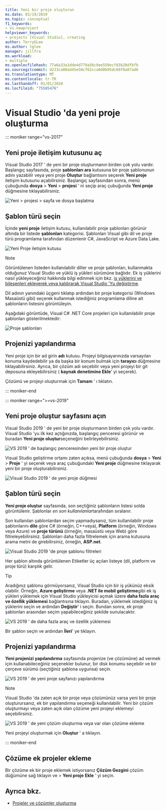 ```yaml
---
title: Yeni bir proje oluşturun
ms.date: 03/19/2019
ms.topic: conceptual
f1_keywords:
- vs.newproject
helpviewer_keywords:
- projects [Visual Studio], creating
author: TerryGLee
ms.author: tglee
manager: jillfra
ms.workload:
- multiple
ms.openlocfilehash: 77a6a33a1dde4d779a56c9ee559ecfd3b20dfbfb
ms.sourcegitcommit: d233ca00ad45e50cf62cca0d0b95dc69f0a87ad6
ms.translationtype: MT
ms.contentlocale: tr-TR
ms.lasthandoff: 01/01/2020
ms.locfileid: "75585476"
---
```

# <a name="create-a-new-project-in-visual-studio"></a>Visual Studio 'da yeni proje oluşturma

::: moniker range="vs-2017"

## <a name="open-the-new-project-dialog"></a>Yeni proje iletişim kutusunu aç

Visual Studio 2017 ' de yeni bir proje oluşturmanın birden çok yolu vardır. Başlangıç sayfasında, proje **şablonları ara** kutusuna bir proje şablonunun adını yazabilir veya yeni proje **Oluştur** bağlantısını seçerek **Yeni proje** iletişim kutusunu açabilirsiniz. Başlangıç sayfasından sonra, menü çubuğunda **dosya** > **Yeni** > **projesi** ' ni seçip araç çubuğunda **Yeni proje** düğmesine tıklayabilirsiniz.

![Yeni > projesi > sayfa ve dosya başlatma](./media/vside-newproject1.png)

## <a name="select-a-template-type"></a>Şablon türü seçin

İçinde **yeni proje** iletişim kutusu, kullanılabilir proje şablonları görünür altında bir listede **şablonları** kategorisi. Şablonları Visual gibi dil ve proje türü programlama tarafından düzenlenir C#, JavaScript ve Azure Data Lake.

![Yeni Proje iletişim kutusu](./media/vside-newproject-templates-list.png)

> [!NOTE]
> Görüntülenen listeden kullanılabilir diller ve proje şablonları, kullanmakta olduğunuz Visual Studio ve yüklü iş yükleri sürümüne bağlıdır. Ek iş yüklerini nasıl yükleyeceğiniz hakkında bilgi edinmek için bkz. [iş yüklerini ve bileşenleri ekleyerek veya kaldırarak Visual Studio 'Yu değiştirme](../install/modify-visual-studio.md).

Dil adının yanındaki üçgeni tıklatıp ardından bir proje kategorisi (Windows Masaüstü gibi) seçerek kullanmak istediğiniz programlama diline ait şablonların listesini görüntüleyin.

Aşağıdaki görüntüde, Visual C# .NET Core projeleri için kullanılabilir proje şablonları gösterilmektedir:

![Proje şablonları](./media/new-project-dialog-net-core.png)

## <a name="configure-your-project"></a>Projenizi yapılandırma

Yeni proje için bir ad girin **adı** kutusu. Projeyi bilgisayarınızda varsayılan konuma kaydedebilir ya da başka bir konum bulmak için **tarayıcı** düğmesine tıklayabilirsiniz. Ayrıca, bir çözüm adı seçebilir veya yeni projeyi bir git deposuna ekleyebilirsiniz ( **kaynak denetimine Ekle**' yi seçerek).

Çözümü ve projeyi oluşturmak için **Tamam** ' ı tıklatın.

::: moniker-end

::: moniker range=">=vs-2019"

## <a name="open-the-create-a-new-project-page"></a>Yeni proje oluştur sayfasını açın

Visual Studio 2019 ' de yeni bir proje oluşturmanın birden çok yolu vardır. Visual Studio 'yu ilk kez açtığınızda, başlangıç penceresi görünür ve buradan **Yeni proje oluştur**seçeneğini belirleyebilirsiniz.

![VS 2019 ' de başlangıç penceresinden yeni bir proje oluştur](media/vs-2019/start-window-create-new-project.png)

Visual Studio geliştirme ortamı zaten açıksa, menü çubuğunda **dosya** > **Yeni** > **Proje** ' yi seçerek veya araç çubuğundaki **Yeni proje** düğmesine tıklayarak yeni bir proje oluşturabilirsiniz.

![Visual Studio 2019 ' de yeni proje düğmesi](media/vs-2019/new-project-button.png)

## <a name="select-a-template-type"></a>Şablon türü seçin

**Yeni proje oluştur** sayfasında, son seçtiğiniz şablonların listesi solda görüntülenir. Şablonlar *en son kullanılanlar*tarafından sıralanır.

Son kullanılan şablonlardan seçim yapmadıysanız, tüm kullanılabilir proje şablonlarını **dile** göre C# (örneğin, C++veya), **Platform** (örneğin, Windows veya Azure) ve **proje türünü** (örneğin, masaüstü veya Web) göre filtreleyebilirsiniz. Şablonları daha fazla filtrelemek için arama kutusuna arama metni de girebilirsiniz, örneğin, **ASP.net**.

![Visual Studio 2019 'de proje şablonu filtreleri](media/vs-2019/create-new-project-filters.png)

Her şablon altında görüntülenen Etiketler üç açılan listeye (dil, platform ve proje türü) karşılık gelir.

> [!TIP]
> Aradığınız şablonu görmüyorsanız, Visual Studio için bir iş yükünüz eksik olabilir. Örneğin, **Azure geliştirme** veya **.NET ile mobil geliştirme**gibi ek iş yükleri yüklemek için Visual Studio yükleyicisi açmak üzere **daha fazla araç ve özellik yüklemesi** bağlantısına tıklayın. Buradan, yüklemek istediğiniz iş yüklerini seçin ve ardından **Değiştir**' i seçin. Bundan sonra, ek proje şablonları arasından seçim yapabileceğiniz şekilde sunulacaktır.
>
> ![VS 2019 ' de daha fazla araç ve özellik yüklemesi](media/vs-2019/install-more-tools-features.png)

Bir şablon seçin ve ardından **İleri**' ye tıklayın.

## <a name="configure-your-project"></a>Projenizi yapılandırma

**Yeni projenizi yapılandırma** sayfasında projenize (ve çözümüne) ad vermek için kullanabileceğiniz seçenekler bulunur, bir disk konumu seçebilir ve bir çerçeve sürümü (seçtiğiniz şablona uygunsa) seçin.

![VS 2019 ' de yeni proje sayfanızı yapılandırma](media/vs-2019/configure-new-project.png)

> [!NOTE]
> Visual Studio 'da zaten açık bir proje veya çözümünüz varsa yeni bir proje oluşturursanız, ek bir yapılandırma seçeneği kullanılabilir. Yeni bir çözüm oluşturmayı veya zaten açık olan çözüme yeni projeyi eklemeyi seçebilirsiniz.
>
> ![VS 2019 ' de yeni çözüm oluşturma veya var olan çözüme ekleme](media/vs-2019/configure-new-project-solution.png)

Yeni projeyi oluşturmak için **Oluştur** ' a tıklayın.

::: moniker-end

## <a name="add-additional-projects-to-a-solution"></a>Çözüme ek projeler ekleme

Bir çözüme ek bir proje eklemek istiyorsanız **Çözüm Gezgini** çözüm düğümüne sağ tıklayın ve > **Yeni proje** **Ekle** ' yi seçin.

## <a name="see-also"></a>Ayrıca bkz.

- [Projeler ve çözümler oluşturma](creating-solutions-and-projects.md)
